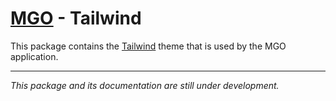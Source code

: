 # [MGO] - Tailwind

This package contains the [Tailwind] theme that is used by the MGO application.

<hr>

_This package and its documentation are still under development._

[MGO]: ../../README.md
[Tailwind]: https://tailwindcss.com/
